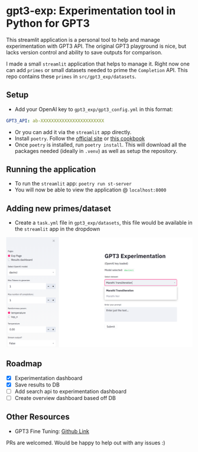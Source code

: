 # gpt3-exp: Experimentation tool in Python for GPT3

This streamlit application is a personal tool to help and manage experimentation with GPT3 API. The original GPT3 playground is nice, but lacks version control and ability to save outputs for comparison.

I made a small `streamlit` application that helps to manage it. Right now one can add `primes` or small datasets needed to prime the `Completion` API. This repo contains these `primes` in `src/gpt3_exp/datasets`.

## Setup

- Add your OpenAI key to `gpt3_exp/gpt3_config.yml` in this format:

```yaml
GPT3_API: ab-XXXXXXXXXXXXXXXXXXXXXXXX
```

- Or you can add it via the `streamlit` app directly.
- Install `poetry`. Follow the [official site](https://python-poetry.org/docs/#installation) or [this cookbook](https://soumendra.gitbook.io/deeplearning-cookbook/setting-up/setting-up-poetry-for-your-project)
- Once `poetry` is installed, run `poetry install`. This will download all the packages needed (ideally in `.venv`) as well as setup the repository.

## Running the application

- To run the `streamlit` app: `poetry run st-server`
- You will now be able to view the application @ `localhost:8000`

## Adding new primes/dataset

- Create a `task.yml` file in `gpt3_exp/datasets`, this file would be available in the `streamlit` app in the dropdown

![dataset-dropdown](assets/dataset-dropdown.png)

## Roadmap

- [x] Experimentation dashboard
- [x] Save results to DB
- [ ] Add search api to experimentation dashboard
- [ ] Create overview dashboard based off DB

## Other Resources

- GPT3 Fine Tuning: [Github Link](https://github.com/cabhijith/GPT-3_Docs/blob/master/Fine-Tune.md)

PRs are welcomed. Would be happy to help out with any issues :)
